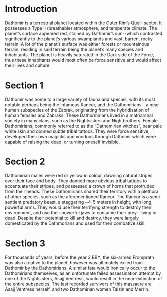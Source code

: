 # Introduction

Dathomir is a terrestrial planet located within the Outer Rim’s Quelli sector.
It possesses a Type II (breathable) atmosphere, and temperate climate.
The planet’s surface appeared red, stained by Dathomir’s sun--which contrasted significantly to the planet’s various swamplands and vast, barren, rocky terrain.
A lot of the planet’s surface was either forests or mountainous terrain, residing in said terrain being the planet’s many species and inhabitants.
The planet is heavily saturated in the Dark side of the Force, thus these inhabitants would most often be force sensitive and would affect their lives and culture.

# Section 1

Dathomir was home to a large variety of fauna and species, with its most notable perhaps being the infamous Rancor, and the Dathomirians - a near-human subspecies of the Zabrak, originating from the hybridisation of human females and Zabraks.
These Dathormirians lived in a matriarchal society in many clans, such as the Nightsisters and Nightbrothers.
Female Dathomirians, commonly referred to as the “Dathomirian witches”, bear pale white skin and donned subtle tribal tattoos.
They were force sensitive, developed their own magicks and voodoos through Dathomir which were capable of raising the dead, or turning oneself invisible.

# Section 2

Dathomirian males were red or yellow in colour, dawning natural stripes over their face and body.
They donned more obvious tribal tattoos to accentuate their stripes, and possessed a crown of horns that protruded from their heads.
These Dathomirians shared their territory with a plethora of other species, such as the aforementioned Rancor.
The Rancor is a semi-sentient predatory beast, a staggering ~4-5 meters in height, with long, powerful arms.
They would use their terrifying strength to destroy their environment, and use their powerful jaws to consume their prey--living or dead.
Despite their potential to kill and destroy, they were largely domesticated by the Dathmorians and used for their combative skill.

# Section 3

For thousands of years, before the year 3 BBY, the six-armed Fromprath was also a native to the planet, however was ultimately exiled from Dathomir by the Dathomirians.
A similar fate would ironically occur to the Dathomirians themselves, as an unfortunate failed assassination attempt by one of the Nightsisters, Asajj Ventress, would result in the near-extinction of the entire subspecies.
The last recorded survivors of this massacre are Asajj Ventress herself, and two Dathomirian women Talzin and Merrin.

